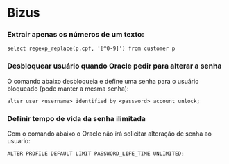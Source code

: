 
# Bizus


### Extrair apenas os números de um texto:
```
select regexp_replace(p.cpf, '[^0-9]') from customer p 
```


### Desbloquear usuário quando Oracle pedir para alterar a senha
O comando abaixo desbloqueia e define uma senha para o usuário bloqueado (pode manter a mesma senha):
```
alter user <username> identified by <password> account unlock;
```


### Definir tempo de vida da senha ilimitada
Com o comando abaixo o Oracle não irá solicitar alteração de senha ao usuario:
```
ALTER PROFILE DEFAULT LIMIT PASSWORD_LIFE_TIME UNLIMITED;
```
